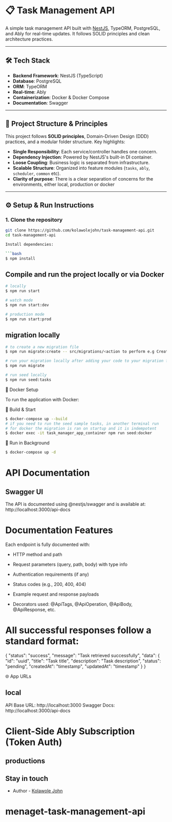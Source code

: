 # 📋 Task Management API

A simple task management API built with [NestJS](https://nestjs.com), TypeORM, PostgreSQL, and Ably for real-time updates. It follows SOLID principles and clean architecture practices.

---

## 🛠️ Tech Stack

- **Backend Framework**: NestJS (TypeScript)
- **Database**: PostgreSQL
- **ORM**: TypeORM
- **Real-time**: Ably
- **Containerization**: Docker & Docker Compose
- **Documentation**: Swagger

---

## 📁 Project Structure & Principles

This project follows **SOLID principles**, Domain-Driven Design (DDD) practices, and a modular folder structure. Key highlights:

- **Single Responsibility**: Each service/controller handles one concern.
- **Dependency Injection**: Powered by NestJS's built-in DI container.
- **Loose Coupling**: Business logic is separated from infrastructure.
- **Scalable Structure**: Organized into feature modules (`tasks`, `ably`, `scheduler`, `common` etc).
- **Clarity of purpose**: There is a clear separation of concerns for the environments, either local, production or docker

---

## ⚙️ Setup & Run Instructions

### 1. Clone the repository

````bash
git clone https://github.com/kolawolejohn/task-management-api.git
cd task-management-api

Install dependencies:

```bash
$ npm install
````

## Compile and run the project locally or via Docker

```bash
# locally
$ npm run start

# watch mode
$ npm run start:dev

# production mode
$ npm run start:prod
```

## migration locally

```bash
# to create a new migration file
$ npm run migrate:create -- src/migrations/<action to perform e.g CreateTaskTable>

# run your migration locally after adding your code to your migration file
$ npm run migrate

# run seed locally
$ npm run seed:tasks
```

🐳 Docker Setup

To run the application with Docker:

🔧 Build & Start

```bash
$ docker-compose up --build
# if you need to run the seed sample tasks, in another terminal run
# for docker the migration is ran on startup and it is indempotent
$ docker exec -it task_manager_app_container npm run seed:docker
```

🔁 Run in Background

```bash
$ docker-compose up -d
```

# API Documentation

## Swagger UI

The API is documented using @nestjs/swagger and is available at:
http://localhost:3000/api-docs

# Documentation Features

Each endpoint is fully documented with:

- HTTP method and path

- Request parameters (query, path, body) with type info

- Authentication requirements (if any)

- Status codes (e.g., 200, 400, 404)

- Example request and response payloads

- Decorators used: @ApiTags, @ApiOperation, @ApiBody, @ApiResponse, etc.

# All successful responses follow a standard format:

{
"status": "success",
"message": "Task retrieved successfully",
"data": {
"id": "uuid",
"title": "Task title",
"description": "Task description",
"status": "pending",
"createdAt": "timestamp",
"updatedAt": "timestamp"
}
}

🌐 App URLs

## local

API Base URL: http://localhost:3000
Swagger Docs: http://localhost:3000/api-docs

#  Client-Side Ably Subscription (Token Auth)

<script src="https://cdn.ably.io/lib/ably.min-1.js"></script>
<script>
  // Replace with your backend token endpoint
  const tokenEndpoint = 'https://your-api-url.com/ably/token';

  fetch(tokenEndpoint)
    .then((res) => res.json())
    .then((tokenRequest) => {
      const ably = new Ably.Realtime({
        authUrl: tokenEndpoint, // Ably will fetch token automatically when needed
      });

      const channel = ably.channels.get('tasks');

      channel.subscribe((message) => {
        console.log('📣 New task event:', message.name, message.data);
      });
    })
    .catch((err) => {
      console.error('Failed to connect to Ably:', err);
    });
</script>


## productions

## Stay in touch

- Author - [Kolawole John](https://twitter.com/kolawole_john)
# menaget-task-management-api

